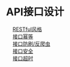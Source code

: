 

# API接口设计
<!-- 
如何设计一个牛逼的API接口 
https://mp.weixin.qq.com/s/HHdwnSj_am0LYpGJ04slCw
大厂是如何设计接口的？
https://mp.weixin.qq.com/s/ROMzeipOwWZWNrVGdVwisg   
-->

&emsp; [RESTful风格](/docs/web/interface/RESTful.md)  
&emsp; [接口幂等](/docs/web/interface/idempotent.md)  
&emsp; [接口防刷/反爬虫](/docs/web/interface/brush.md)  
&emsp; [接口安全](/docs/web/interface/security.md)  
&emsp; [接口超时](/docs/web/interface/timeout.md)  
